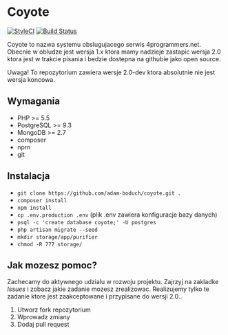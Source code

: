 # Coyote

[![StyleCI](https://styleci.io/repos/30256872/shield)](https://styleci.io/repos/30256872)
[![Build Status](https://travis-ci.org/adam-boduch/coyote.svg?branch=master)](https://travis-ci.org/adam-boduch/coyote)

Coyote to nazwa systemu obslugujacego serwis 4programmers.net. Obecnie w obludze jest wersja 1.x ktora mamy nadzieje zastapic wersja 2.0 ktora jest w trakcie pisania i bedzie dostepna na githubie jako open source. 

Uwaga! To repozytorium zawiera wersje 2.0-dev ktora absolutnie nie jest wersja koncowa.

## Wymagania

* PHP >= 5.5
* PostgreSQL >= 9.3
* MongoDB >= 2.7
* composer
* npm
* git

## Instalacja

* `git clone https://github.com/adam-boduch/coyote.git .`
* `composer install`
* `npm install`
* `cp .env.production .env` (plik .env zawiera konfiguracje bazy danych)
* `psql -c 'create database coyote;' -U postgres`
* `php artisan migrate --seed`
* `mkdir storage/app/purifier`
* `chmod -R 777 storage/`

## Jak mozesz pomoc?

Zachecamy do aktywnego udzialu w rozwoju projektu. Zajrzyj na zakladke *Issues* i zobacz jakie zadanie mozesz zrealizowac. Realizujemy tylko te zadanie ktore jest zaakceptowane i przypisane do wersji 2.0.. 

1. Utworz fork repozytorium
2. Wprowadz zmiany
3. Dodaj pull request
